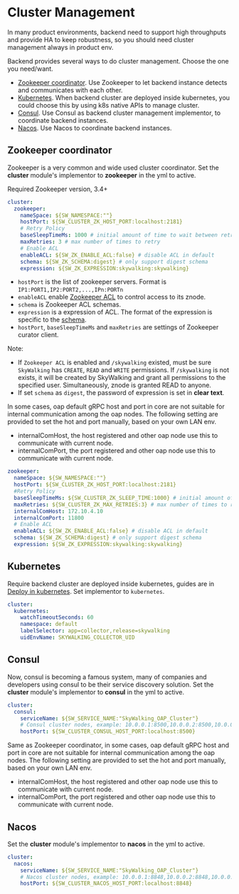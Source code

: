 # Cluster Management
In many product environments, backend need to support high throughputs and provide HA to keep robustness,
so you should need cluster management always in product env.
 
Backend provides several ways to do cluster management. Choose the one you need/want.

- [Zookeeper coordinator](#zookeeper-coordinator). Use Zookeeper to let backend instance detects and communicates
with each other.
- [Kubernetes](#kubernetes). When backend cluster are deployed inside kubernetes, you could choose this
by using k8s native APIs to manage cluster.
- [Consul](#consul). Use Consul as backend cluster management implementor, to coordinate backend instances.
- [Nacos](#nacos). Use Nacos to coordinate backend instances.

## Zookeeper coordinator
Zookeeper is a very common and wide used cluster coordinator. Set the **cluster** module's implementor
to **zookeeper** in the yml to active. 

Required Zookeeper version, 3.4+

```yaml
cluster:
  zookeeper:
    nameSpace: ${SW_NAMESPACE:""}
    hostPort: ${SW_CLUSTER_ZK_HOST_PORT:localhost:2181}
    # Retry Policy
    baseSleepTimeMs: 1000 # initial amount of time to wait between retries
    maxRetries: 3 # max number of times to retry
    # Enable ACL
    enableACL: ${SW_ZK_ENABLE_ACL:false} # disable ACL in default
    schema: ${SW_ZK_SCHEMA:digest} # only support digest schema
    expression: ${SW_ZK_EXPRESSION:skywalking:skywalking}
```

- `hostPort` is the list of zookeeper servers. Format is `IP1:PORT1,IP2:PORT2,...,IPn:PORTn`
- `enableACL` enable [Zookeeper ACL](https://zookeeper.apache.org/doc/r3.4.1/zookeeperProgrammers.html#sc_ZooKeeperAccessControl) to control access to its znode.
- `schema` is Zookeeper ACL schemas.
- `expression` is a expression of ACL. The format of the expression is specific to the [schema](https://zookeeper.apache.org/doc/r3.4.1/zookeeperProgrammers.html#sc_BuiltinACLSchemes). 
- `hostPort`, `baseSleepTimeMs` and `maxRetries` are settings of Zookeeper curator client.

Note: 
- If `Zookeeper ACL` is enabled and `/skywalking` existed, must be sure `SkyWalking` has `CREATE`, `READ` and `WRITE` permissions. If `/skywalking` is not exists, it will be created by SkyWalking and grant all permissions to the specified user. Simultaneously, znode is granted READ to anyone.
- If set `schema` as `digest`, the password of expression is set in **clear text**. 

In some cases, oap default gRPC host and port in core are not suitable for internal communication among the oap nodes.
The following setting are provided to set the hot and port manually, based on your own LAN env.
- internalComHost, the host registered and other oap node use this to communicate with current node.
- internalComPort, the port registered and other oap node use this to communicate with current node.

```yaml
zookeeper:
  nameSpace: ${SW_NAMESPACE:""}
  hostPort: ${SW_CLUSTER_ZK_HOST_PORT:localhost:2181}
  #Retry Policy
  baseSleepTimeMs: ${SW_CLUSTER_ZK_SLEEP_TIME:1000} # initial amount of time to wait between retries
  maxRetries: ${SW_CLUSTER_ZK_MAX_RETRIES:3} # max number of times to retry
  internalComHost: 172.10.4.10
  internalComPort: 11800
  # Enable ACL
  enableACL: ${SW_ZK_ENABLE_ACL:false} # disable ACL in default
  schema: ${SW_ZK_SCHEMA:digest} # only support digest schema
  expression: ${SW_ZK_EXPRESSION:skywalking:skywalking}
``` 


## Kubernetes
Require backend cluster are deployed inside kubernetes, guides are in [Deploy in kubernetes](backend-k8s.md).
Set implementor to `kubernetes`.

```yaml
cluster:
  kubernetes:
    watchTimeoutSeconds: 60
    namespace: default
    labelSelector: app=collector,release=skywalking
    uidEnvName: SKYWALKING_COLLECTOR_UID
```

## Consul
Now, consul is becoming a famous system, many of companies and developers using consul to be 
their service discovery solution. Set the **cluster** module's implementor to **consul** in 
the yml to active. 

```yaml
cluster:
  consul:
    serviceName: ${SW_SERVICE_NAME:"SkyWalking_OAP_Cluster"}
    # Consul cluster nodes, example: 10.0.0.1:8500,10.0.0.2:8500,10.0.0.3:8500
    hostPort: ${SW_CLUSTER_CONSUL_HOST_PORT:localhost:8500}
```

Same as Zookeeper coordinator,
in some cases, oap default gRPC host and port in core are not suitable for internal communication among the oap nodes.
The following setting are provided to set the hot and port manually, based on your own LAN env.
- internalComHost, the host registered and other oap node use this to communicate with current node.
- internalComPort, the port registered and other oap node use this to communicate with current node.


## Nacos
Set the **cluster** module's implementor to **nacos** in 
the yml to active. 

```yaml
cluster:
  nacos:
    serviceName: ${SW_SERVICE_NAME:"SkyWalking_OAP_Cluster"}
    # Nacos cluster nodes, example: 10.0.0.1:8848,10.0.0.2:8848,10.0.0.3:8848
    hostPort: ${SW_CLUSTER_NACOS_HOST_PORT:localhost:8848}
```